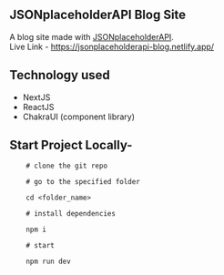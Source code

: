 ## JSONplaceholderAPI Blog Site

A blog site made with [JSONplaceholderAPI](https://jsonplaceholder.typicode.com/). <br>
Live Link - https://jsonplaceholderapi-blog.netlify.app/

## Technology used

- NextJS
- ReactJS
- ChakraUI (component library)

## Start Project Locally-

```
    # clone the git repo

    # go to the specified folder

    cd <folder_name>

    # install dependencies

    npm i

    # start

    npm run dev

```
